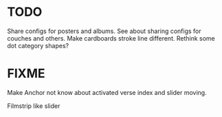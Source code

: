 # TODO
Share configs for posters and albums.
See about sharing configs for couches and others.
Make cardboards stroke line different.
Rethink some dot category shapes?

# FIXME
Make Anchor not know about activated verse index and slider moving.

Filmstrip like slider